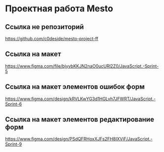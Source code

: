# Проектная работа Mesto

## Ссылка не репозиторий

https://github.com/c0deside/mesto-project-ff

## Ссылка на макет

https://www.figma.com/file/bjyvbKKJN2naO0ucURl2Z0/JavaScript.-Sprint-5

## Ссылка на макет элементов ошибок форм

https://www.figma.com/design/kRVLKwYG3d1HGLvh7JFWRT/JavaScript.-Sprint-6

## Ссылка на макет элементов редактирование форм

https://www.figma.com/design/PSdQFRHoxXJFs2FH8IXViF/JavaScript.-Sprint-9
